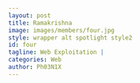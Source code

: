 ```yaml
---
layout: post
title: Ramakrishna
image: images/members/four.jpg
style: wrapper alt spotlight style2
id: four
tagline: Web Exploitation |
categories: Web
author: Ph03N1X
---
```

